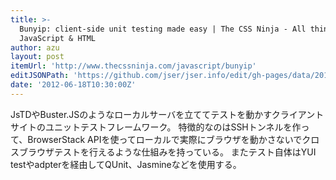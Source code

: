 ```yaml
---
title: >-
  Bunyip: client-side unit testing made easy | The CSS Ninja - All things CSS,
  JavaScript & HTML
author: azu
layout: post
itemUrl: 'http://www.thecssninja.com/javascript/bunyip'
editJSONPath: 'https://github.com/jser/jser.info/edit/gh-pages/data/2012/06/index.json'
date: '2012-06-18T10:30:00Z'
---
```

JsTDやBuster.JSのようなローカルサーバを立ててテストを動かすクライアントサイトのユニットテストフレームワーク。
特徴的なのはSSHトンネルを作って、BrowserStack APIを使ってローカルで実際にブラウザを動かさないでクロスブラウザテストを行えるような仕組みを持っている。
またテスト自体はYUI testやadpterを経由してQUnit、Jasmineなどを使用する。
